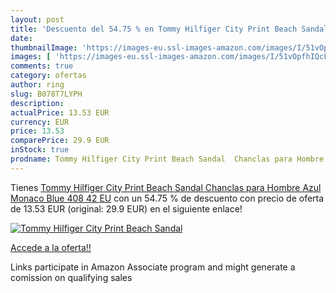 ```yaml
---
layout: post
title: 'Descuento del 54.75 % en Tommy Hilfiger City Print Beach Sandal  '
date: 
thumbnailImage: 'https://images-eu.ssl-images-amazon.com/images/I/51vOpfhIQcL._SL200_.jpg'
images: [ 'https://images-eu.ssl-images-amazon.com/images/I/51vOpfhIQcL._SL200_.jpg' ]
comments: true
category: ofertas
author: ring
slug: B078T7LYPH
description:
actualPrice: 13.53 EUR
currency: EUR
price: 13.53
comparePrice: 29.9 EUR
inStock: true
prodname: Tommy Hilfiger City Print Beach Sandal  Chanclas para Hombre  Azul  Monaco Blue 408   42 EU
---
```


Tienes [Tommy Hilfiger City Print Beach Sandal  Chanclas para Hombre  Azul  Monaco Blue 408   42 EU](https://www.amazon.es/dp/B078T7LYPH/?tag=tolees-21) con un 54.75 % de descuento con precio de oferta de 13.53 EUR (original: 29.9 EUR) en el siguiente enlace!

[![Tommy Hilfiger City Print Beach Sandal  ](https://images-eu.ssl-images-amazon.com/images/I/51vOpfhIQcL._SL200_.jpg)](https://www.amazon.es/dp/B078T7LYPH/?tag=tolees-21)

[Accede a la oferta!!](https://www.amazon.es/dp/B078T7LYPH/?tag=tolees-21)

Links participate in Amazon Associate program and might generate a comission on qualifying sales


